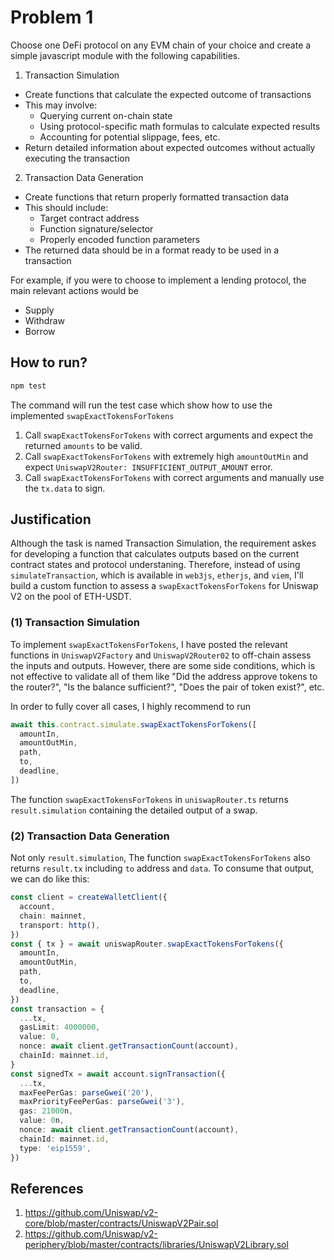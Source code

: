 # Problem 1

Choose one DeFi protocol on any EVM chain of your choice and create a simple javascript module with the following capabilities.

1. Transaction Simulation

- Create functions that calculate the expected outcome of transactions
- This may involve:
  - Querying current on-chain state
  - Using protocol-specific math formulas to calculate expected results
  - Accounting for potential slippage, fees, etc.
- Return detailed information about expected outcomes without actually executing the transaction

2. Transaction Data Generation

- Create functions that return properly formatted transaction data
- This should include:
  - Target contract address
  - Function signature/selector
  - Properly encoded function parameters
- The returned data should be in a format ready to be used in a transaction

For example, if you were to choose to implement a lending protocol, the main relevant actions would be

- Supply
- Withdraw
- Borrow

## How to run?

```bash
npm test
```

The command will run the test case which show how to use the implemented `swapExactTokensForTokens`

1. Call `swapExactTokensForTokens` with correct arguments and expect the returned `amounts` to be valid.
2. Call `swapExactTokensForTokens` with extremely high `amountOutMin` and expect `UniswapV2Router: INSUFFICIENT_OUTPUT_AMOUNT` error.
3. Call `swapExactTokensForTokens` with correct arguments and manually use the `tx.data` to sign.

## Justification

Although the task is named Transaction Simulation, the requirement askes for developing a function that calculates outputs based on the current contract states and protocol understaning. Therefore, instead of using `simulateTransaction`, which is available in `web3js`, `etherjs`, and `viem`, I'll build a custom function to assess a `swapExactTokensForTokens` for Uniswap V2 on the pool of ETH-USDT.

### (1) Transaction Simulation

To implement `swapExactTokensForTokens`, I have posted the relevant functions in `UniswapV2Factory` and `UniswapV2Router02` to off-chain assess the inputs and outputs. However, there are some side conditions, which is not effective to validate all of them like "Did the address approve tokens to the router?", "Is the balance sufficient?", "Does the pair of token exist?", etc.

In order to fully cover all cases, I highly recommend to run

```ts
await this.contract.simulate.swapExactTokensForTokens([
  amountIn,
  amountOutMin,
  path,
  to,
  deadline,
])
```

The function `swapExactTokensForTokens` in `uniswapRouter.ts` returns `result.simulation` containing the detailed output of a swap.

### (2) Transaction Data Generation

Not only `result.simulation`, The function `swapExactTokensForTokens` also returns `result.tx` including `to` address and `data`. To consume that output, we can do like this:

```ts
const client = createWalletClient({
  account,
  chain: mainnet,
  transport: http(),
})
const { tx } = await uniswapRouter.swapExactTokensForTokens({
  amountIn,
  amountOutMin,
  path,
  to,
  deadline,
})
const transaction = {
  ...tx,
  gasLimit: 4000000,
  value: 0,
  nonce: await client.getTransactionCount(account),
  chainId: mainnet.id,
}
const signedTx = await account.signTransaction({
  ...tx,
  maxFeePerGas: parseGwei('20'),
  maxPriorityFeePerGas: parseGwei('3'),
  gas: 21000n,
  value: 0n,
  nonce: await client.getTransactionCount(account),
  chainId: mainnet.id,
  type: 'eip1559',
})
```

## References

1. https://github.com/Uniswap/v2-core/blob/master/contracts/UniswapV2Pair.sol
2. https://github.com/Uniswap/v2-periphery/blob/master/contracts/libraries/UniswapV2Library.sol
